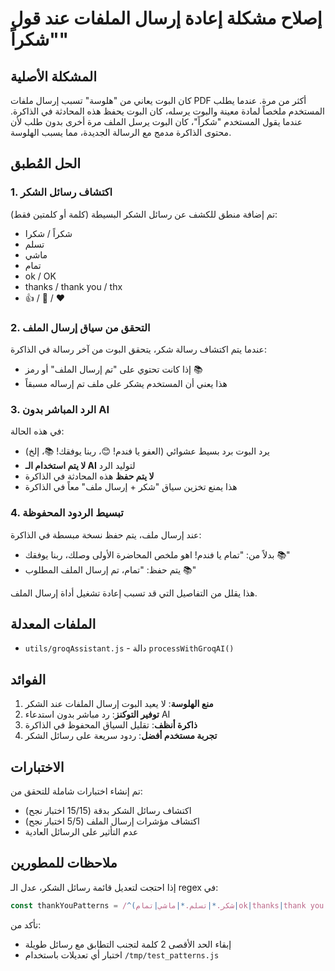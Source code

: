 # إصلاح مشكلة إعادة إرسال الملفات عند قول "شكراً"

## المشكلة الأصلية
كان البوت يعاني من "هلوسة" تسبب إرسال ملفات PDF أكثر من مرة. عندما يطلب المستخدم ملخصاً لمادة معينة والبوت يرسله، كان البوت يحفظ هذه المحادثة في الذاكرة. عندما يقول المستخدم "شكراً"، كان البوت يرسل الملف مرة أخرى بدون طلب لأن محتوى الذاكرة مدمج مع الرسالة الجديدة، مما يسبب الهلوسة.

## الحل المُطبق

### 1. اكتشاف رسائل الشكر
تم إضافة منطق للكشف عن رسائل الشكر البسيطة (كلمة أو كلمتين فقط):
- شكراً / شكرا
- تسلم
- ماشي  
- تمام
- ok / OK
- thanks / thank you / thx
- 👍 / 🙏 / ❤️

### 2. التحقق من سياق إرسال الملف
عندما يتم اكتشاف رسالة شكر، يتحقق البوت من آخر رسالة في الذاكرة:
- إذا كانت تحتوي على "تم إرسال الملف" أو رمز 📚
- هذا يعني أن المستخدم يشكر على ملف تم إرساله مسبقاً

### 3. الرد المباشر بدون AI
في هذه الحالة:
- يرد البوت برد بسيط عشوائي (العفو يا فندم! 😊، ربنا يوفقك! 📚، إلخ)
- **لا يتم استخدام الـ AI** لتوليد الرد
- **لا يتم حفظ** هذه المحادثة في الذاكرة
- هذا يمنع تخزين سياق "شكر + إرسال ملف" معاً في الذاكرة

### 4. تبسيط الردود المحفوظة
عند إرسال ملف، يتم حفظ نسخة مبسطة في الذاكرة:
- بدلاً من: "تمام يا فندم! اهو ملخص المحاضرة الأولى وصلك، ربنا يوفقك 📚"
- يتم حفظ: "تمام، تم إرسال الملف المطلوب 📚"

هذا يقلل من التفاصيل التي قد تسبب إعادة تشغيل أداة إرسال الملف.

## الملفات المعدلة
- `utils/groqAssistant.js` - دالة `processWithGroqAI()`

## الفوائد
1. **منع الهلوسة**: لا يعيد البوت إرسال الملفات عند الشكر
2. **توفير التوكنز**: رد مباشر بدون استدعاء AI
3. **ذاكرة أنظف**: تقليل السياق المحفوظ في الذاكرة
4. **تجربة مستخدم أفضل**: ردود سريعة على رسائل الشكر

## الاختبارات
تم إنشاء اختبارات شاملة للتحقق من:
- اكتشاف رسائل الشكر بدقة (15/15 اختبار نجح)
- اكتشاف مؤشرات إرسال الملف (5/5 اختبار نجح)
- عدم التأثير على الرسائل العادية

## ملاحظات للمطورين
إذا احتجت لتعديل قائمة رسائل الشكر، عدل الـ regex في:
```javascript
const thankYouPatterns = /^(شكر.*|تسلم.*|ماشي|تمام|ok|thanks|thank you|thx|👍|🙏|❤️)$/i;
```

تأكد من:
- إبقاء الحد الأقصى 2 كلمة لتجنب التطابق مع رسائل طويلة
- اختبار أي تعديلات باستخدام `/tmp/test_patterns.js`
